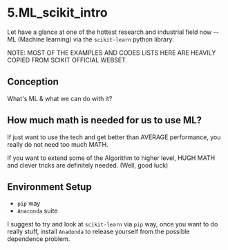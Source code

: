 # 5.ML_scikit_intro

Let have a glance at one of the hottest research and industrial field now -- ML (Machine learning) via the `scikit-learn` python library.

NOTE: MOST OF THE EXAMPLES AND CODES LISTS HERE ARE HEAVILY COPIED FROM SCIKIT OFFICIAL WEBSET.

## Conception

What's ML & what we can do with it?

## How much math is needed for us to use ML?

If just want to use the tech and get better than AVERAGE performance, you really do not need too much MATH.

If you want to extend some of the Algorithm to higher level, HUGH MATH and clever tricks are definitely needed. (Well, good luck)

## Environment Setup

* `pip` way
* `Anaconda` suite

I suggest to try and look at `scikit-learn` via `pip` way, once you want to do really stuff, install `Anadonda` to release yourself from the possible dependence problem.

## 
